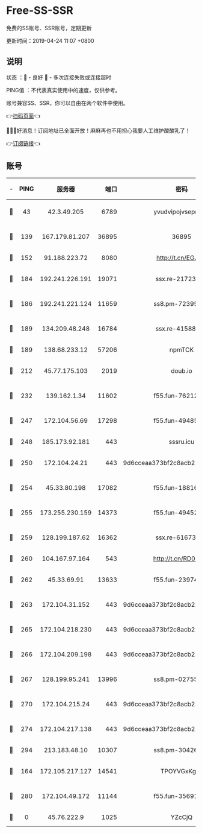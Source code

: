 # Free-SS-SSR

免费的SS账号、SSR账号，定期更新

更新时间：2019-04-24 11:07 +0800

## 说明

状态     ：🙂 - 良好 🙁 - 多次连接失败或连接超时

PING值   ：不代表真实使用中的速度，仅供参考。

账号兼容SS、SSR，你可以自由在两个软件中使用。

👉[扫码页面](https://liesauer.github.io/Free-SS-SSR/)👈

🎉🎉🎉好消息！订阅地址已全面开放！麻麻再也不用担心我要人工维护酸酸乳了！

👉[订阅链接](https://www.liesauer.net/yogurt/subscribe?ACCESS_TOKEN=DAYxR3mMaZAsaqUb)👈

## 账号

|-|PING|服务器|端口|密码|加密方式|区域|
|:----:|:----:|:-----:|-----:|:----:|:----:|:----:|
|🙂|43|42.3.49.205|6789|yvudvipojvseprugib|aes-256-cfb|HK|
|🙂|139|167.179.81.207|36895|36895|aes-256-cfb|JP|
|🙂|152|91.188.223.72|8080|http://t.cn/EGJIyrl|rc4-md5|RU|
|🙂|184|192.241.226.191|19071|ssx.re-21723221|aes-256-cfb|US|
|🙂|186|192.241.221.124|11659|ss8.pm-72395015|aes-256-cfb|US|
|🙂|189|134.209.48.248|16784|ssx.re-41588208|aes-256-cfb|US|
|🙂|189|138.68.233.12|57206|npmTCK|rc4-md5|US|
|🙂|212|45.77.175.103|2019|doub.io|aes-128-ctr|SG|
|🙂|232|139.162.1.34|11602|f55.fun-76212017|aes-256-cfb|SG|
|🙂|247|172.104.56.69|17298|f55.fun-49485165|aes-256-cfb|SG|
|🙂|248|185.173.92.181|443|sssru.icu|rc4-md5|RU|
|🙂|250|172.104.24.21|443|9d6cceaa373bf2c8acb22e60b6a58be6|aes-256-cfb|US|
|🙂|254|45.33.80.198|17082|f55.fun-18816425|aes-256-cfb|US|
|🙂|255|173.255.230.159|14373|f55.fun-49452956|aes-256-cfb|US|
|🙂|259|128.199.187.62|16362|ssx.re-61673637|aes-256-cfb|SG|
|🙂|260|104.167.97.164|543|http://t.cn/RD0D7sx|rc4-md5|CA|
|🙂|262|45.33.69.91|13633|f55.fun-23974174|aes-256-cfb|US|
|🙂|263|172.104.31.152|443|9d6cceaa373bf2c8acb22e60b6a58be6|aes-256-cfb|US|
|🙂|265|172.104.218.230|443|9d6cceaa373bf2c8acb22e60b6a58be6|aes-256-cfb|US|
|🙂|266|172.104.209.198|443|9d6cceaa373bf2c8acb22e60b6a58be6|aes-256-cfb|US|
|🙂|267|128.199.95.241|13996|ss8.pm-02755269|aes-256-cfb|SG|
|🙂|270|172.104.215.24|443|9d6cceaa373bf2c8acb22e60b6a58be6|aes-256-cfb|US|
|🙂|274|172.104.217.138|443|9d6cceaa373bf2c8acb22e60b6a58be6|aes-256-cfb|US|
|🙂|294|213.183.48.10|10307|ss8.pm-30426193|rc4-md5|RU|
|🙂|164|172.105.217.127|14541|TPOYVGxKglpi|aes-256-cfb|JP|
|🙂|280|172.104.49.172|11144|f55.fun-35691279|aes-256-cfb|SG|
|🙁|0|45.76.222.9|1025|YZcCjQ|rc4-md5|JP|

